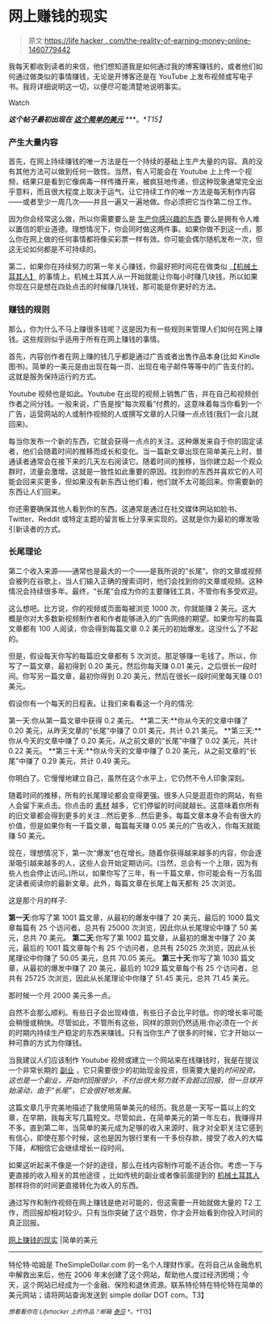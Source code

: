 # 网上赚钱的现实

> 原文:[https://life hacker . com/the-reality-of-earning-money-online-1460779442](https://lifehacker.com/the-reality-of-earning-money-online-1460779442)

我每天都收到读者的来信，他们想知道我是如何通过我的博客赚钱的，或者他们如何通过做类似的事情赚钱，无论是开博客还是在 YouTube 上发布视频或写电子书。我将详细说明这一切，以便尽可能清楚地说明事实。

Watch

***这个帖子最初出现在*** [***这个简单的美元***](http://www.thesimpledollar.com/the-reality-of-earning-money-online/) ***。**T15】*

### 产生大量内容

首先，在网上持续赚钱的唯一方法是在一个持续的基础上生产大量的内容。真的没有其他方法可以做到任何一致性。当然，有人可能会在 Youtube 上上传一个视频，结果只是看到它像病毒一样传播开来，被疯狂地传递，但这种现象通常完全出乎意料，而且很大程度上取决于运气。让它持续工作的唯一方法是每天制作内容——或者至少一周几次——并且一遍又一遍地做。你必须把它当作第二份工作。

因为你会经常这么做，所以你需要要么是 [生产你感兴趣的东西](https://lifehacker.com/how-can-i-write-a-successful-blog-and-get-more-people-t-1257476541) 要么是拥有令人难以置信的职业道德。理想情况下，你会同时做这两件事。如果你做不到这一点，那么你在网上做的任何事情都将像买彩票一样有效。你可能会偶尔随机发布一次，但这无论如何都是不可持续的。

第二，如果你在持续努力的第一年关心赚钱，你最好把时间花在做类似 [【机械土耳其人】](http://www.mturk.com/) 的事情上。机械土耳其人从一开始就能让你每小时赚几块钱，所以如果你现在只是想在四处点击的时候赚几块钱，那可能是你更好的方法。

### 赚钱的规则

那么，你为什么不马上赚很多钱呢？这是因为有一些规则来管理人们如何在网上赚钱。这些规则似乎适用于所有在网上赚钱的事情。

首先，内容创作者在网上赚的钱几乎都是通过广告或者出售作品本身(比如 Kindle 图书)。简单的一美元是由出现在每一页、出现在电子邮件等等中的广告支付的。这就是服务保持运行的方式。

Youtube 视频也是如此。Youtube 在出现的视频上销售广告，并在自己和视频创作者之间分钱。一般来说，广告是按“每次观看”付费的，这意味着每当你看到一个广告，运营网站的人或制作视频的人或撰写文章的人只赚一点点钱(我们一会儿就回来)。

每当你发布一个新的东西，它就会获得一点点的关注。这种爆发来自于你的固定读者，他们会随着时间的推移而成长和变化。当一篇新文章出现在简单美元上时，普通读者通常会在接下来的几天左右阅读它。随着时间的推移，当你建立起一个观众群时，流量会激增。这就是一致性如此重要的原因。找到你的东西并喜欢它的人可能会回来买更多，但如果没有新东西让他们看，他们就不太可能回来。你需要新的东西让人们回来。

你还需要确保其他人看到你的东西。这通常是通过在社交媒体网站如脸书、Twitter、Reddit 或特定主题的留言板上分享来实现的。这就是你为最初的爆发吸引新读者的方式。

### 长尾理论

第二个收入来源——通常也是最大的一个——是我所说的“长尾”。你的文章或视频会被列在谷歌上，当人们输入正确的搜索词时，他们会找到你的文章或视频。这种情况会持续很多年。最终，“长尾”会成为你的主要赚钱工具，不管你有多受欢迎。

这么想吧。比方说，你的视频或页面每被浏览 1000 次，你就能赚 2 美元。这大概是你对大多数新视频制作者和作者能够进入的广告网络的期望。如果你写的每篇文章都有 100 人阅读，你会得到每篇文章 0.2 美元的初始爆发。这没什么了不起的。

但是，假设每天你写的每篇旧文章都有 5 次浏览。那足够赚一毛钱了。所以，你写了一篇文章，最初得到 0.20 美元，然后你每天赚 0.01 美元，之后很长一段时间。你写另一篇文章，最初你得到 0.20 美元，然后在很长一段时间里每天赚 0.01 美元。

假设你有一个每天的日程表。让我们来看看这一个月的情况:

第一天:你从第一篇文章中获得 0.2 美元。
**第二天:**你从今天的文章中赚了 0.20 美元，从昨天文章的“长尾”中赚了 0.01 美元，共计 0.21 美元。
**第三天:**你从今天的文章中赚了 0.20 美元，从之前文章的“长尾”中赚了 0.02 美元，共计 0.22 美元。
**第三十天:**你从今天的文章中赚了 0.20 美元，从之前文章的“长尾”中赚了 0.29 美元，共计 0.49 美元。

你明白了。它慢慢地建立自己，虽然在这个水平上，它仍然不令人印象深刻。

随着时间的推移，所有的长尾理论都会变得更强。很多人只是逛逛你的网站，有些人会留下来点击。你点击的 [素材](https://lifehacker.com/how-writing-regularly-changed-my-life-and-how-you-can-746865755) 越多，它们停留的时间就越长。这意味着你所有的旧文章都会得到更多的关注…然后更多…然后更多。每篇文章本身不会有很大的价值，但是如果你有一千篇文章，每篇每天赚 0.05 美元的广告收入，你每天就能赚 50 美元。

现在，理想情况下，第一次“爆发”也在增长。随着你获得越来越多的内容，你会逐渐吸引越来越多的人，这些人会开始定期访问。(当然，总会有一个上限，因为有些人也会停止访问。)所以，如果你写了三年，有一千篇文章，你可能会有一万名固定读者阅读你的最新文章。此外，每篇文章在长尾上每天都有 25 次浏览。

这是那个月的样子:

**第一天**:你写了第 1001 篇文章，从最初的爆发中赚了 20 美元，最后的 1000 篇文章每篇有 25 个访问者，总共有 25000 次浏览，因此你从长尾理论中赚了 50 美元，总共 70 美元。
**第二天**:你写了第 1002 篇文章，从最初的爆发中赚了 20 美元，最后的 1001 篇文章每个有 25 个访问者，总共有 25025 次浏览，因此从长尾理论中你赚了 50.05 美元，总共 70.05 美元。
**第三十天**:你写了第 1030 篇文章，从最初的爆发中赚了 20 美元，最后的 1029 篇文章每个有 25 个访问者，总共有 25725 次浏览，因此从长尾理论中你赚了 51.45 美元，总共 71.45 美元。

那时候一个月 2000 美元多一点。

自然不会那么顺利。有些日子会出现峰值，有些日子会比平时低。你的增长率可能会稍慢或稍快。尽管如此，不管所有这些，同样的原则仍然适用:你必须在一个*长*的时期内持续生产稳定的东西来赚钱。只有当你生产了很多的时候，它才开始以一种可靠的方式为你赚钱。

当我建议人们应该制作 Youtube 视频或建立一个网站来在线赚钱时，我是在提议一个非常长期的 [副业](https://lifehacker.com/the-complete-guide-to-making-money-in-your-spare-time-1291903155) ，它只需要很少的初始现金投资，但需要大量的*时间投资。这也是一个副业，开始时回报很少，不付出很大努力就不会超过回报，但一旦球开始滚动，由于“长尾”，它会很好地发展。*

这篇文章几乎完美地描述了我使用简单美元的经历。我总是一天写一篇以上的文章，在早期，我每天写几篇短文。尽管如此，在简单美元的第一年左右，我赚得并不多。直到第二年，当简单的美元成为足够的收入来源时，我才对全职关注它感到有信心，即使在那个时候，这也是因为银行里有一千多份存款，接受了收入的大幅下降，*和*相信它会继续增长一段时间。

如果这听起来不像是一个好的途径，那么在线内容制作可能不适合你。考虑一下与更直接的收入相关的其他途径 ，比如传统的副业或者像前面提到的 [机械土耳其人](http://www.mturk.com/) 那样将你的时间更直接转化为收入的东西。

通过写作和制作视频在网上赚钱是绝对可能的，但这需要一开始就做大量的 T2 工作，而回报却相对较少。只有当你突破了这个趋势，你才会开始看到你投入时间的真正回报。

[网上赚钱的现实](http://www.thesimpledollar.com/the-reality-of-earning-money-online/) |简单的美元

* * *

特伦特·哈姆是 TheSimpleDollar.com 的一名个人理财作家。在将自己从金融危机中解救出来后，他在 2006 年末创建了这个网站，帮助他人度过经济困境；今天，这个网站已经成为一个金融、保险和退休资源。联系特伦特在特伦特在简单的美元网站；请将网站查询发送到 simple dollar DOT com。T3】

<small>*想看看你在 Lifehacker 上的作品？邮箱*</small> [<small>*泰莎*</small>](https://mail.google.com/mail/?view=cm&fs=1&tf=1&to=tessa@lifehacker.com) <small>*。*T15】</small>